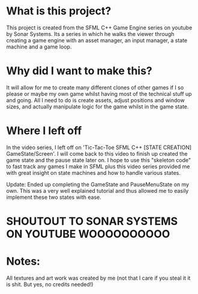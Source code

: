 # What is this project?
This project is created from the SFML C++ Game Engine series on youtube by Sonar Systems.
Its a series in which he walks the viewer through creating a game engine with an asset manager, an input manager, a state machine and a game loop.

# Why did I want to make this?
It will allow for me to create many different clones of other games if I so please or maybe my own game whilst having most of the technical stuff up and going. All I need to do is create assets, adjust positions and window sizes, and actually manipulate logic for the game whilst in the game state.

# Where I left off
In the video series, I left off on 'Tic-Tac-Toe SFML C++ [STATE CREATION] GameState/Screen'. I will come back to this video to finish up created the game state and the pause state later on. I hope to use this "skeleton code" to fast track any games I make in SFML plus this video series provided me with great insight on state machines and how to handle various states.

Update: Ended up completing the GameState and PauseMenuState on my own. This was a very well explained tutorial and thus allowed me to easily implement these two states with ease.

# SHOUTOUT TO SONAR SYSTEMS ON YOUTUBE WOOOOOOOOOO

# Notes:
All textures and art work was created by me (not that I care if you steal it it is shit. But yes, no credits needed!)